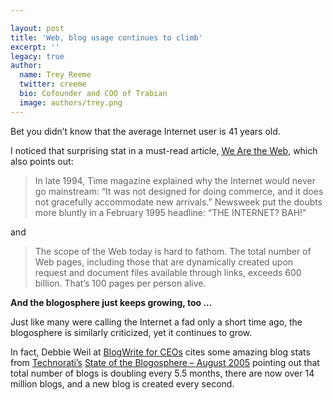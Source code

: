```yaml
---

layout: post
title: 'Web, blog usage continues to climb'
excerpt: ''
legacy: true
author:
  name: Trey Reeme
  twitter: creeme
  bio: Cofounder and COO of Trabian
  image: authors/trey.png
---
```


<p>Bet you didn&#8217;t know that the average Internet user is 41 years old.</p>
<p>I noticed that surprising stat in a must-read article, <a href='http://www.wired.com/wired/archive/13.08/tech.html'>We Are the Web</a>, which also points out:</p>
<blockquote>
<p>In late 1994, Time magazine explained why the Internet would never go mainstream: &#8220;It was not designed for doing commerce, and it does not gracefully accommodate new arrivals.&#8221; Newsweek put the doubts more bluntly in a February 1995 headline: &#8220;THE <span class='caps'><span class="caps">INTERNET</span></span>? <span class="caps">BAH</span>!&#8221;</p>
</blockquote>
<p>and</p>
<blockquote>
<p>The scope of the Web today is hard to fathom. The total number of Web pages, including those that are dynamically created upon request and document files available through links, exceeds 600 billion. That&#8217;s 100 pages per person alive.</p>
</blockquote>
<p><strong>And the blogosphere just keeps growing, too &#8230;</strong></p>
<p>Just like many were calling the Internet a fad only a short time ago, the blogosphere is similarly criticized, yet it continues to grow.</p>
<p>In fact, Debbie Weil at <a href='http://www.blogwriteforceos.com/blogwrite/2005/08/blogosphere_dou.html'>BlogWrite for CEOs</a> cites some amazing blog stats from <a href='http://www.technorati.com'>Technorati&#8217;s</a> <a href=','>State of the Blogosphere &#8211; August 2005</a> pointing out that total number of blogs is doubling every 5.5 months, there are now over 14 million blogs, and a new blog is created every second.</p>